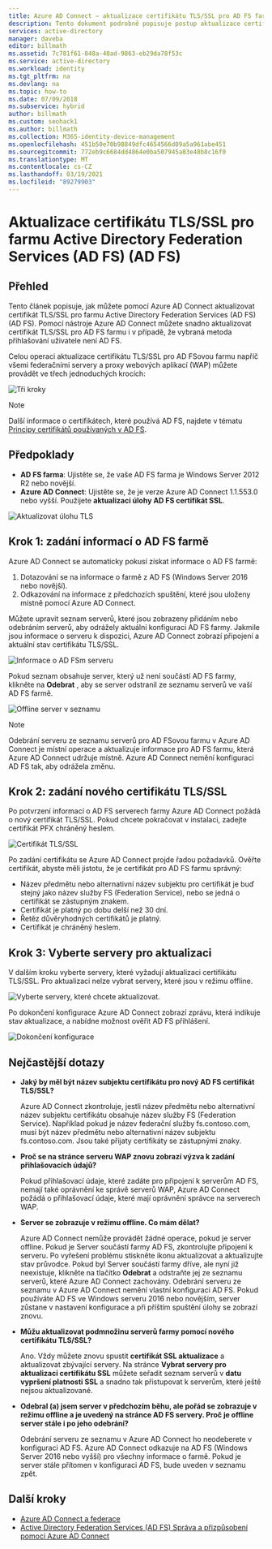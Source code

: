 ```yaml
---
title: Azure AD Connect – aktualizace certifikátu TLS/SSL pro AD FS farmu | Microsoft Docs
description: Tento dokument podrobně popisuje postup aktualizace certifikátu TLS/SSL AD FS farmy pomocí Azure AD Connect.
services: active-directory
manager: daveba
editor: billmath
ms.assetid: 7c781f61-848a-48ad-9863-eb29da78f53c
ms.service: active-directory
ms.workload: identity
ms.tgt_pltfrm: na
ms.devlang: na
ms.topic: how-to
ms.date: 07/09/2018
ms.subservice: hybrid
author: billmath
ms.custom: seohack1
ms.author: billmath
ms.collection: M365-identity-device-management
ms.openlocfilehash: 451b50e70b98849dfc4654566d09a5a961abe451
ms.sourcegitcommit: 772eb9c6684dd4864e0ba507945a83e48b8c16f0
ms.translationtype: MT
ms.contentlocale: cs-CZ
ms.lasthandoff: 03/19/2021
ms.locfileid: "89279903"
---
```

# <a name="update-the-tlsssl-certificate-for-an-active-directory-federation-services-ad-fs-farm"></a>Aktualizace certifikátu TLS/SSL pro farmu Active Directory Federation Services (AD FS) (AD FS)

## <a name="overview"></a>Přehled
Tento článek popisuje, jak můžete pomocí Azure AD Connect aktualizovat certifikát TLS/SSL pro farmu Active Directory Federation Services (AD FS) (AD FS). Pomocí nástroje Azure AD Connect můžete snadno aktualizovat certifikát TLS/SSL pro AD FS farmu i v případě, že vybraná metoda přihlašování uživatele není AD FS.

Celou operaci aktualizace certifikátu TLS/SSL pro AD FSovou farmu napříč všemi federačními servery a proxy webových aplikací (WAP) můžete provádět ve třech jednoduchých krocích:

![Tři kroky](./media/how-to-connect-fed-ssl-update/threesteps.png)


>[!NOTE]
>Další informace o certifikátech, které používá AD FS, najdete v tématu [Principy certifikátů používaných v AD FS](/previous-versions/windows/it-pro/windows-server-2008-R2-and-2008/cc730660(v=ws.11)).

## <a name="prerequisites"></a>Předpoklady

* **AD FS farma**: Ujistěte se, že vaše AD FS farma je Windows Server 2012 R2 nebo novější.
* **Azure AD Connect**: Ujistěte se, že je verze Azure AD Connect 1.1.553.0 nebo vyšší. Použijete **aktualizaci úlohy AD FS certifikát SSL**.

![Aktualizovat úlohu TLS](./media/how-to-connect-fed-ssl-update/updatessltask.png)

## <a name="step-1-provide-ad-fs-farm-information"></a>Krok 1: zadání informací o AD FS farmě

Azure AD Connect se automaticky pokusí získat informace o AD FS farmě:
1. Dotazování se na informace o farmě z AD FS (Windows Server 2016 nebo novější).
2. Odkazování na informace z předchozích spuštění, které jsou uloženy místně pomocí Azure AD Connect.

Můžete upravit seznam serverů, které jsou zobrazeny přidáním nebo odebráním serverů, aby odrážely aktuální konfiguraci AD FS farmy. Jakmile jsou informace o serveru k dispozici, Azure AD Connect zobrazí připojení a aktuální stav certifikátu TLS/SSL.

![Informace o AD FSm serveru](./media/how-to-connect-fed-ssl-update/adfsserverinfo.png)

Pokud seznam obsahuje server, který už není součástí AD FS farmy, klikněte na **Odebrat** , aby se server odstranil ze seznamu serverů ve vaší AD FS farmě.

![Offline server v seznamu](./media/how-to-connect-fed-ssl-update/offlineserverlist.png)

>[!NOTE]
> Odebrání serveru ze seznamu serverů pro AD FSovou farmu v Azure AD Connect je místní operace a aktualizuje informace pro AD FS farmu, která Azure AD Connect udržuje místně. Azure AD Connect nemění konfiguraci AD FS tak, aby odrážela změnu.    

## <a name="step-2-provide-a-new-tlsssl-certificate"></a>Krok 2: zadání nového certifikátu TLS/SSL

Po potvrzení informací o AD FS serverech farmy Azure AD Connect požádá o nový certifikát TLS/SSL. Pokud chcete pokračovat v instalaci, zadejte certifikát PFX chráněný heslem.

![Certifikát TLS/SSL](./media/how-to-connect-fed-ssl-update/certificate.png)

Po zadání certifikátu se Azure AD Connect projde řadou požadavků. Ověřte certifikát, abyste měli jistotu, že je certifikát pro AD FS farmu správný:

-   Název předmětu nebo alternativní název subjektu pro certifikát je buď stejný jako název služby FS (Federation Service), nebo se jedná o certifikát se zástupným znakem.
-   Certifikát je platný po dobu delší než 30 dní.
-   Řetěz důvěryhodných certifikátů je platný.
-   Certifikát je chráněný heslem.

## <a name="step-3-select-servers-for-the-update"></a>Krok 3: Vyberte servery pro aktualizaci

V dalším kroku vyberte servery, které vyžadují aktualizaci certifikátu TLS/SSL. Pro aktualizaci nelze vybrat servery, které jsou v režimu offline.

![Vyberte servery, které chcete aktualizovat.](./media/how-to-connect-fed-ssl-update/selectservers.png)

Po dokončení konfigurace Azure AD Connect zobrazí zprávu, která indikuje stav aktualizace, a nabídne možnost ověřit AD FS přihlášení.

![Dokončení konfigurace](./media/how-to-connect-fed-ssl-update/configurecomplete.png)   

## <a name="faqs"></a>Nejčastější dotazy

* **Jaký by měl být název subjektu certifikátu pro nový AD FS certifikát TLS/SSL?**

    Azure AD Connect zkontroluje, jestli název předmětu nebo alternativní název subjektu certifikátu obsahuje název služby FS (Federation Service). Například pokud je název federační služby fs.contoso.com, musí být název předmětu nebo alternativní název subjektu fs.contoso.com.  Jsou také přijaty certifikáty se zástupnými znaky.

* **Proč se na stránce serveru WAP znovu zobrazí výzva k zadání přihlašovacích údajů?**

    Pokud přihlašovací údaje, které zadáte pro připojení k serverům AD FS, nemají také oprávnění ke správě serverů WAP, Azure AD Connect požádá o přihlašovací údaje, které mají oprávnění správce na serverech WAP.

* **Server se zobrazuje v režimu offline. Co mám dělat?**

    Azure AD Connect nemůže provádět žádné operace, pokud je server offline. Pokud je Server součástí farmy AD FS, zkontrolujte připojení k serveru. Po vyřešení problému stiskněte ikonu aktualizovat a aktualizujte stav průvodce. Pokud byl Server součástí farmy dříve, ale nyní již neexistuje, klikněte na tlačítko **Odebrat** a odstraňte jej ze seznamu serverů, které Azure AD Connect zachovány. Odebrání serveru ze seznamu v Azure AD Connect nemění vlastní konfiguraci AD FS. Pokud používáte AD FS ve Windows serveru 2016 nebo novějším, server zůstane v nastavení konfigurace a při příštím spuštění úlohy se zobrazí znovu.

* **Můžu aktualizovat podmnožinu serverů farmy pomocí nového certifikátu TLS/SSL?**

    Ano. Vždy můžete znovu spustit **certifikát SSL aktualizace** a aktualizovat zbývající servery. Na stránce **Vybrat servery pro aktualizaci certifikátu SSL** můžete seřadit seznam serverů v **datu vypršení platnosti SSL** a snadno tak přistupovat k serverům, které ještě nejsou aktualizované.

* **Odebral (a) jsem server v předchozím běhu, ale pořád se zobrazuje v režimu offline a je uvedený na stránce AD FS servery. Proč je offline server stále i po jeho odebrání?**

    Odebrání serveru ze seznamu v Azure AD Connect ho neodeberete v konfiguraci AD FS. Azure AD Connect odkazuje na AD FS (Windows Server 2016 nebo vyšší) pro všechny informace o farmě. Pokud je server stále přítomen v konfiguraci AD FS, bude uveden v seznamu zpět.  

## <a name="next-steps"></a>Další kroky

- [Azure AD Connect a federace](how-to-connect-fed-whatis.md)
- [Active Directory Federation Services (AD FS) Správa a přizpůsobení pomocí Azure AD Connect](how-to-connect-fed-management.md)